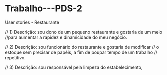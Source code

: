 # Trabalho---PDS-2
User stories - Restaurante

// 1) Descrição: sou dono de um pequeno restaurante e gostaria de um meio 
//para aumentar a rapidez e dinamicidade do meu negócio.

// 2) Descrição: sou funcionário do restaurante e gostaria de modificar
// o estoque sem precisar de papéis, a fim de poupar tempo de um trabalho
// repetitivo.

// 3) Descrição: sou responsável pela limpeza do estabelecimento,
